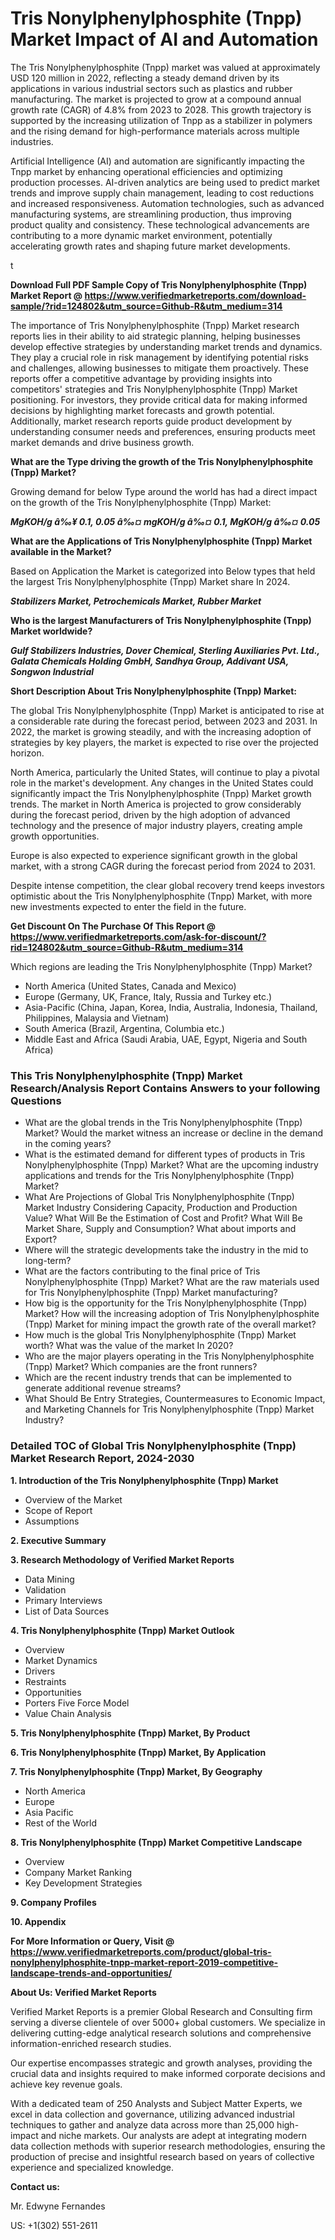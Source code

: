 <meta name="title" content="Global Tris Nonylphenylphosphite (Tnpp) Market Impact of AI and Automation"><meta name="description" content="The Tris Nonylphenylphosphite (Tnpp) market was valued at approximately USD 120 million in 2022, reflecting a steady demand driven by its applications in various indus"><meta name="title" content="Tris Nonylphenylphosphite (Tnpp) Market Size, Share, Scope, Trends, Growth, Opportunities, Analysis, Forecast"><h1>Tris Nonylphenylphosphite (Tnpp) Market Impact of AI and Automation</h1><p>The Tris Nonylphenylphosphite (Tnpp) market was valued at approximately USD 120 million in 2022, reflecting a steady demand driven by its applications in various industrial sectors such as plastics and rubber manufacturing. The market is projected to grow at a compound annual growth rate (CAGR) of 4.8% from 2023 to 2028. This growth trajectory is supported by the increasing utilization of Tnpp as a stabilizer in polymers and the rising demand for high-performance materials across multiple industries.</p><p>Artificial Intelligence (AI) and automation are significantly impacting the Tnpp market by enhancing operational efficiencies and optimizing production processes. AI-driven analytics are being used to predict market trends and improve supply chain management, leading to cost reductions and increased responsiveness. Automation technologies, such as advanced manufacturing systems, are streamlining production, thus improving product quality and consistency. These technological advancements are contributing to a more dynamic market environment, potentially accelerating growth rates and shaping future market developments.</p>t</p><p id="" class=""><strong>Download Full PDF Sample Copy of Tris Nonylphenylphosphite (Tnpp) Market Report @ <a href="https://www.verifiedmarketreports.com/download-sample/?rid=124802&utm_source=Github-R&utm_medium=314" target="_blank">https://www.verifiedmarketreports.com/download-sample/?rid=124802&utm_source=Github-R&utm_medium=314</a></strong></p><p>The importance of&nbsp;Tris Nonylphenylphosphite (Tnpp) Market research reports lies in their ability to aid strategic planning, helping businesses develop effective strategies by understanding market trends and dynamics. They play a crucial role in risk management by identifying potential risks and challenges, allowing businesses to mitigate them proactively. These reports offer a competitive advantage by providing insights into competitors' strategies and Tris Nonylphenylphosphite (Tnpp) Market positioning. For investors, they provide critical data for making informed decisions by highlighting market forecasts and growth potential. Additionally, market research reports guide product development by understanding consumer needs and preferences, ensuring products meet market demands and drive business growth.</p><p><strong>What are the&nbsp;Type driving the growth of the Tris Nonylphenylphosphite (Tnpp) Market?</strong></p><p id="" class="">Growing demand for below Type around the world has had a direct impact on the growth of the Tris Nonylphenylphosphite (Tnpp) Market:</p><em><strong>MgKOH/g â‰¥ 0.1, 0.05 â‰¤ mgKOH/g â‰¤ 0.1, MgKOH/g â‰¤ 0.05</strong></em></p><strong>What are the&nbsp;Applications&nbsp;of Tris Nonylphenylphosphite (Tnpp) Market available in the Market?</strong></p><p id="" class="">Based on Application the Market is categorized into Below types that held the largest Tris Nonylphenylphosphite (Tnpp) Market share In 2024.</p><em><strong>Stabilizers Market, Petrochemicals Market, Rubber Market</strong></em></p><strong>Who is the largest Manufacturers of Tris Nonylphenylphosphite (Tnpp) Market worldwide?</strong></p><p><em><strong>Gulf Stabilizers Industries, Dover Chemical, Sterling Auxiliaries Pvt. Ltd., Galata Chemicals Holding GmbH, Sandhya Group, Addivant USA, Songwon Industrial</strong></em></p><p id="" class=""><strong>Short Description About Tris Nonylphenylphosphite (Tnpp) Market:</strong></p><p>The global Tris Nonylphenylphosphite (Tnpp) Market is anticipated to rise at a considerable rate during the forecast period, between 2023 and 2031. In 2022, the market is growing steadily, and with the increasing adoption of strategies by key players, the market is expected to rise over the projected horizon.</p><p>North America, particularly the United States, will continue to play a pivotal role in the market's development. Any changes in the United States could significantly impact the Tris Nonylphenylphosphite (Tnpp) Market growth trends. The market in North America is projected to grow considerably during the forecast period, driven by the high adoption of advanced technology and the presence of major industry players, creating ample growth opportunities.</p><p>Europe is also expected to experience significant growth in the global market, with a strong CAGR during the forecast period from 2024 to 2031.</p><p>Despite intense competition, the clear global recovery trend keeps investors optimistic about the Tris Nonylphenylphosphite (Tnpp) Market, with more new investments expected to enter the field in the future.</p><p id="" class=""><strong>Get Discount On The Purchase Of This Report @ <a href="https://www.verifiedmarketreports.com/ask-for-discount/?rid=124802&utm_source=Github-R&utm_medium=314" target="_blank">https://www.verifiedmarketreports.com/ask-for-discount/?rid=124802&utm_source=Github-R&utm_medium=314</a></strong></p>Which regions are leading the Tris Nonylphenylphosphite (Tnpp) Market?</p><ul><li>North America (United States, Canada and Mexico)</li><li>Europe (Germany, UK, France, Italy, Russia and Turkey etc.)</li><li>Asia-Pacific (China, Japan, Korea, India, Australia, Indonesia, Thailand, Philippines, Malaysia and Vietnam)</li><li>South America (Brazil, Argentina, Columbia etc.)</li><li>Middle East and Africa (Saudi Arabia, UAE, Egypt, Nigeria and South Africa)</li></ul><h3 id="" class="">This Tris Nonylphenylphosphite (Tnpp) Market Research/Analysis Report Contains Answers to your following Questions</h3><ul><li>What are the global trends in the Tris Nonylphenylphosphite (Tnpp) Market? Would the market witness an increase or decline in the demand in the coming years?</li><li>What is the estimated demand for different types of products in Tris Nonylphenylphosphite (Tnpp) Market? What are the upcoming industry applications and trends for the Tris Nonylphenylphosphite (Tnpp) Market?</li><li>What Are Projections of Global Tris Nonylphenylphosphite (Tnpp) Market Industry Considering Capacity, Production and Production Value? What Will Be the Estimation of Cost and Profit? What Will Be Market Share, Supply and Consumption? What about imports and Export?</li><li>Where will the strategic developments take the industry in the mid to long-term?</li><li>What are the factors contributing to the final price of Tris Nonylphenylphosphite (Tnpp) Market? What are the raw materials used for Tris Nonylphenylphosphite (Tnpp) Market manufacturing?</li><li>How big is the opportunity for the Tris Nonylphenylphosphite (Tnpp) Market? How will the increasing adoption of Tris Nonylphenylphosphite (Tnpp) Market for mining impact the growth rate of the overall market?</li><li>How much is the global Tris Nonylphenylphosphite (Tnpp) Market worth? What was the value of the market In 2020?</li><li>Who are the major players operating in the Tris Nonylphenylphosphite (Tnpp) Market? Which companies are the front runners?</li><li>Which are the recent industry trends that can be implemented to generate additional revenue streams?</li><li>What Should Be Entry Strategies, Countermeasures to Economic Impact, and Marketing Channels for Tris Nonylphenylphosphite (Tnpp) Market Industry?</li></ul><h3 id="" class="">Detailed TOC of Global Tris Nonylphenylphosphite (Tnpp) Market Research Report, 2024-2030</h3><p id="" class=""><strong>1. Introduction of the Tris Nonylphenylphosphite (Tnpp) Market</strong></p><ul><li>Overview of the Market</li><li>Scope of Report</li><li>Assumptions</li></ul><p id="" class=""><strong>2. Executive Summary</strong></p><p id="" class=""><strong>3. Research Methodology of Verified Market Reports</strong></p><ul><li>Data Mining</li><li>Validation</li><li>Primary Interviews</li><li>List of Data Sources</li></ul><p id="" class=""><strong>4. Tris Nonylphenylphosphite (Tnpp) Market Outlook</strong></p><ul><li>Overview</li><li>Market Dynamics</li><li>Drivers</li><li>Restraints</li><li>Opportunities</li><li>Porters Five Force Model</li><li>Value Chain Analysis</li></ul><p id="" class=""><strong>5. Tris Nonylphenylphosphite (Tnpp) Market, By Product</strong></p><p id="" class=""><strong>6. Tris Nonylphenylphosphite (Tnpp) Market, By Application</strong></p><p id="" class=""><strong>7. Tris Nonylphenylphosphite (Tnpp) Market, By Geography</strong></p><ul><li>North America</li><li>Europe</li><li>Asia Pacific</li><li>Rest of the World</li></ul><p id="" class=""><strong>8. Tris Nonylphenylphosphite (Tnpp) Market Competitive Landscape</strong></p><ul><li>Overview</li><li>Company Market Ranking</li><li>Key Development Strategies</li></ul><p id="" class=""><strong>9. Company Profiles</strong></p><p id="" class=""><strong>10. Appendix</strong></p><p id="" class=""><strong>For More Information or Query, Visit @ <a href="https://www.verifiedmarketreports.com/product/global-tris-nonylphenylphosphite-tnpp-market-report-2019-competitive-landscape-trends-and-opportunities/" target="_blank">https://www.verifiedmarketreports.com/product/global-tris-nonylphenylphosphite-tnpp-market-report-2019-competitive-landscape-trends-and-opportunities/</a></strong></p><p id="" class=""><strong>About Us: Verified Market Reports</strong></p><p id="" class="">Verified Market Reports is a premier Global Research and Consulting firm serving a diverse clientele of over 5000+ global customers. We specialize in delivering cutting-edge analytical research solutions and comprehensive information-enriched research studies.</p><p id="" class="">Our expertise encompasses strategic and growth analyses, providing the crucial data and insights required to make informed corporate decisions and achieve key revenue goals.</p><p id="" class="">With a dedicated team of 250 Analysts and Subject Matter Experts, we excel in data collection and governance, utilizing advanced industrial techniques to gather and analyze data across more than 25,000 high-impact and niche markets. Our analysts are adept at integrating modern data collection methods with superior research methodologies, ensuring the production of precise and insightful research based on years of collective experience and specialized knowledge.</p><p id="" class=""><strong>Contact us:</strong></p><p id="" class="">Mr. Edwyne Fernandes</p><p id="" class="">US: +1(302) 551-2611</p>